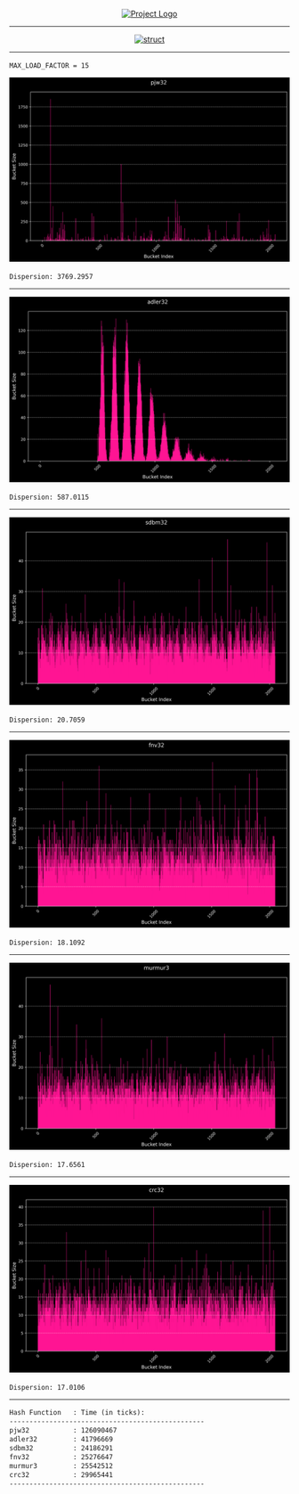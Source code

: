 <p align="center">
  <a href="" rel="noopener">
 <img src="https://i.imgur.com/krVMYr2.png" alt="Project Logo"></a>
</p>

---

<p align="center">
  <a href="" rel="noopener">
 <img src="https://i.imgur.com/4dyOrbF.jpeg" alt="struct"></a>
</p>

---

`MAX_LOAD_FACTOR = 15`

<p align="center">
  <a href="" rel="noopener">
 <img src="results/img/pjw32.png" alt="pjw32"></a>
</p>

`Dispersion: 3769.2957`

---

<p align="center">
  <a href="" rel="noopener">
 <img src="results/img/adler32.png" alt="adler32"></a>
</p>

`Dispersion: 587.0115`

---

<p align="center">
  <a href="" rel="noopener">
 <img src="results/img/sdbm32.png" alt="sdbm32"></a>
</p>

`Dispersion: 20.7059`

---

<p align="center">
  <a href="" rel="noopener">
 <img src="results/img/fnv32.png" alt="fnv32"></a>
</p>

`Dispersion: 18.1092`

---

<p align="center">
  <a href="" rel="noopener">
 <img src="results/img/murmur3.png" alt="murmur3"></a>
</p>

`Dispersion: 17.6561`

---

<p align="center">
  <a href="" rel="noopener">
 <img src="results/img/crc32.png" alt="crc32"></a>
</p>

`Dispersion: 17.0106`

---

```shell
Hash Function   : Time (in ticks):
-------------------------------------------------
pjw32           : 126090467
adler32         : 41796669
sdbm32          : 24186291
fnv32           : 25276647
murmur3         : 25542512
crc32           : 29965441
-------------------------------------------------
```